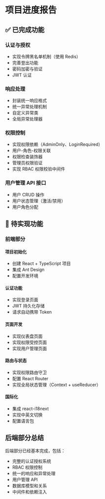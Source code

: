 # 项目进度报告

## ✅ 已完成功能

### 认证与授权
- 实现令牌黑名单机制（使用 Redis）
- 完善登出功能
- 密码加密与验证
- JWT 认证

### 响应处理
- 封装统一响应格式
- 统一异常处理机制
- 自定义异常类
- 全局异常处理器

### 权限控制
- 实现权限依赖（AdminOnly、LoginRequired）
- 用户-角色-权限关联
- 权限检查装饰器
- 管理员权限验证
- 实现 RBAC 权限校验中间件

### 用户管理 API 接口
- 用户 CRUD 操作
- 用户状态管理（激活/禁用）
- 用户角色分配

## 🚧 待实现功能

### 前端部分

#### 项目初始化
- 创建 React + TypeScript 项目
- 集成 Ant Design
- 配置开发环境

#### 认证功能
- 实现登录页面
- JWT 持久化存储
- 请求自动携带 Token

#### 页面开发
- 实现仪表盘页面
- 实现权限受控页面
- 实现用户管理页面

#### 路由与状态
- 实现权限路由守卫
- 配置 React Router
- 实现全局状态管理（Context + useReducer）

#### 国际化
- 集成 react-i18next
- 实现中英文切换
- 配置语言包

## 后端部分总结
后端部分已经基本完成，包括：
- 完整的认证授权系统
- RBAC 权限控制
- 统一的响应和异常处理
- 用户管理 API
- 数据库模型和关系
- 中间件和依赖注入